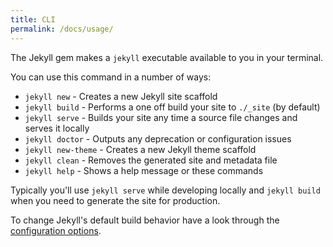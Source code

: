 ```yaml
---
title: CLI
permalink: /docs/usage/
---
```


The Jekyll gem makes a `jekyll` executable available to you in your terminal.

You can use this command in a number of ways:

* `jekyll new` - Creates a new Jekyll site scaffold
* `jekyll build` - Performs a one off build your site to `./_site` (by default)
* `jekyll serve` - Builds your site any time a source file changes and serves it locally
* `jekyll doctor` - Outputs any deprecation or configuration issues
* `jekyll new-theme` - Creates a new Jekyll theme scaffold
* `jekyll clean` - Removes the generated site and metadata file
* `jekyll help` - Shows a help message or these commands

Typically you'll use `jekyll serve` while developing locally and `jekyll build` when you need to generate the site for production.

To change Jekyll's default build behavior have a look through the [configuration options](/docs/configuration/).

